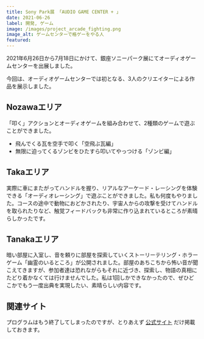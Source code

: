 ```yaml
---
title: Sony Park展 「AUDIO GAME CENTER + 」
date: 2021-06-26
label: 開発, ゲーム
image: /images/project_arcade_fighting.png
image_alt: ゲームセンターで格ゲーをやる人
featured:
---
```


2021年6月26日から7月18日にかけて、銀座ソニーパーク展にてオーディオゲームセンターを出展しました。

今回は、オーディオゲームセンターでは初となる、3人のクリエイターによる作品を展示しました。

## Nozawaエリア

「叩く」アクションとオーディオゲームを組み合わせて、2種類のゲームで遊ぶことができました。

- 飛んでくる瓦を空手で叩く「空飛ぶ瓦編」
- 無限に迫ってくるゾンビをひたすら叩いてやっつける「ゾンビ編」

## Takaエリア

実際に車にまたがってハンドルを握り、リアルなアーケード・レーシングを体験できる「オーディオレーシング」で遊ぶことができました。私も何度もやりました。コースの途中で動物におどかされたり、宇宙人からの攻撃を受けてハンドルを取られたりなど、触覚フィードバックも非常に作り込まれているところが素晴らしかったです。

## Tanakaエリア

暗い部屋に入室し、音を頼りに部屋を探索していくストーリーテリング・ホラーゲーム「幽霊のいるところ」が公開されました。部屋のあちこちから怖い音が聞こえてきますが、参加者達は恐れながらもそれに近づき、探索し、物語の真相にたどり着かなくては行けませんでした。私は1回しかできなかったので、ぜひどこかでもう一度出典を実現したい、素晴らしい内容です。

## 関連サイト

プログラムはもう終了してしまったのですが、とりあえず [公式サイト](https://www.sonypark.com/ginza/032/) だけ掲載しておきます。
